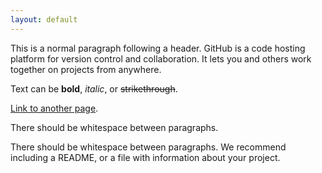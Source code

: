 ```yaml
---
layout: default
---
```


This is a normal paragraph following a header. GitHub is a code hosting platform for version control and collaboration. It lets you and others work together on projects from anywhere.

Text can be **bold**, _italic_, or ~~strikethrough~~.

[Link to another page](another-page).

There should be whitespace between paragraphs.

There should be whitespace between paragraphs. We recommend including a README, or a file with information about your project.
